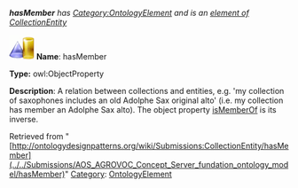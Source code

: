 ___hasMember__ has [Category:OntologyElement](../../Category/OntologyElement "Category:OntologyElement") and is an [element of](../../Property/ElementOf "Property:ElementOf") [CollectionEntity](../../Submissions/CollectionEntity "Submissions:CollectionEntity")_


  




[![ObjectProperty](../../images/thumb/c/c3/ObjectProperty.gif/45px-ObjectProperty.gif)](../../Image/ObjectProperty.gif "ObjectProperty")
__Name__: hasMember 


__Type:__ owl:ObjectProperty 


__Description__: A relation between collections and entities, e.g. 'my collection of saxophones includes an old Adolphe Sax original alto' (i.e. my collection has member an Adolphe Sax alto). The object property  [isMemberOf](../../Submissions/AOS_AGROVOC_Concept_Server_fundation_ontology_model/isMemberOf "Submissions:CollectionEntity/isMemberOf") is its inverse. 





Retrieved from "[http://ontologydesignpatterns.org/wiki/Submissions:CollectionEntity/hasMember](../../Submissions/AOS_AGROVOC_Concept_Server_fundation_ontology_model/hasMember)"
 [Category](http://ontologydesignpatterns.org/wiki/Special:Categories "Special:Categories"): [OntologyElement](../../Category/OntologyElement "Category:OntologyElement")